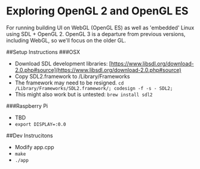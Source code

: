 # Exploring OpenGL 2 and OpenGL ES
For running building UI on WebGL (OpenGL ES) as well as 'embedded' Linux using SDL + OpenGL 2.
OpenGL 3 is a departure from previous versions, including WebGL, so we'll focus on the older GL.

##Setup Instructions
###OSX
* Download SDL development libraries: [https://www.libsdl.org/download-2.0.php#source](https://www.libsdl.org/download-2.0.php#source)
* Copy SDL2.framework to /Library/Frameworks
* The framework may need to be resigned. `cd /Library/Frameworks/SDL2.framework/; codesign -f -s - SDL2;`
* This might also work but is untested: `brew install sdl2`

###Raspberry Pi
* TBD
* `export DISPLAY=:0.0`

##Dev Instrucitons
* Modify app.cpp
* `make`
* `./app`

